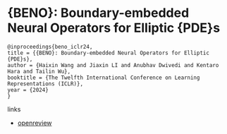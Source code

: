 # {BENO}: Boundary-embedded Neural Operators for Elliptic {PDE}s

```
@inproceedings{beno_iclr24,
title = {{BENO}: Boundary-embedded Neural Operators for Elliptic {PDE}s},
author = {Haixin Wang and Jiaxin LI and Anubhav Dwivedi and Kentaro Hara and Tailin Wu},
booktitle = {The Twelfth International Conference on Learning Representations (ICLR)},
year = {2024}
}
```

links
- [openreview](https://openreview.net/forum?id=ZZTkLDRmkg)
